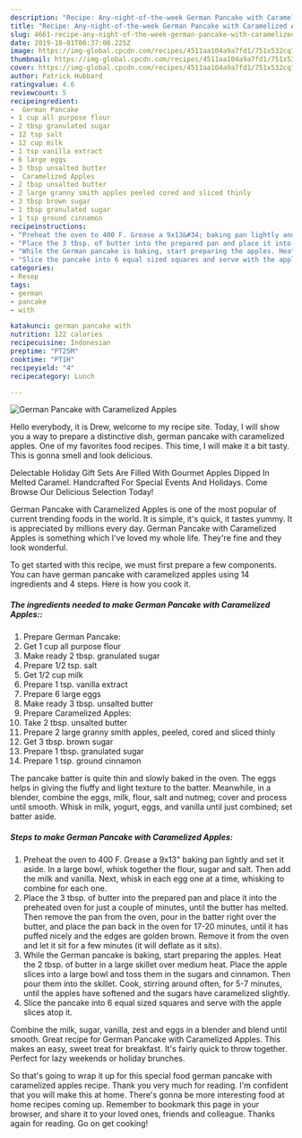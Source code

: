 ```yaml
---
description: "Recipe: Any-night-of-the-week German Pancake with Caramelized Apples"
title: "Recipe: Any-night-of-the-week German Pancake with Caramelized Apples"
slug: 4661-recipe-any-night-of-the-week-german-pancake-with-caramelized-apples
date: 2019-10-01T06:37:08.225Z
image: https://img-global.cpcdn.com/recipes/4511aa104a9a7fd1/751x532cq70/german-pancake-with-caramelized-apples-recipe-main-photo.jpg
thumbnail: https://img-global.cpcdn.com/recipes/4511aa104a9a7fd1/751x532cq70/german-pancake-with-caramelized-apples-recipe-main-photo.jpg
cover: https://img-global.cpcdn.com/recipes/4511aa104a9a7fd1/751x532cq70/german-pancake-with-caramelized-apples-recipe-main-photo.jpg
author: Patrick Hubbard
ratingvalue: 4.6
reviewcount: 5
recipeingredient:
-  German Pancake
- 1 cup all purpose flour
- 2 tbsp granulated sugar
- 12 tsp salt
- 12 cup milk
- 1 tsp vanilla extract
- 6 large eggs
- 3 tbsp unsalted butter
-  Caramelized Apples
- 2 tbsp unsalted butter
- 2 large granny smith apples peeled cored and sliced thinly
- 3 tbsp brown sugar
- 1 tbsp granulated sugar
- 1 tsp ground cinnamon
recipeinstructions:
- "Preheat the oven to 400 F. Grease a 9x13&#34; baking pan lightly and set it aside. In a large bowl, whisk together the flour, sugar and salt. Then add the milk and vanilla. Next, whisk in each egg one at a time, whisking to combine for each one."
- "Place the 3 tbsp. of butter into the prepared pan and place it into the preheated oven for just a couple of minutes, until the butter has melted. Then remove the pan from the oven, pour in the batter right over the butter, and place the pan back in the oven for 17-20 minutes, until it has puffed nicely and the edges are golden brown. Remove it from the oven and let it sit for a few minutes (it will deflate as it sits)."
- "While the German pancake is baking, start preparing the apples. Heat the 2 tbsp. of butter in a large skillet over medium heat. Place the apple slices into a large bowl and toss them in the sugars and cinnamon. Then pour them into the skillet. Cook, stirring around often, for 5-7 minutes, until the apples have softened and the sugars have caramelized slightly."
- "Slice the pancake into 6 equal sized squares and serve with the apple slices atop it."
categories:
- Resep
tags:
- german
- pancake
- with

katakunci: german pancake with
nutrition: 122 calories
recipecuisine: Indonesian
preptime: "PT25M"
cooktime: "PT1H"
recipeyield: "4"
recipecategory: Lunch

---
```



![German Pancake with Caramelized Apples](https://img-global.cpcdn.com/recipes/4511aa104a9a7fd1/751x532cq70/german-pancake-with-caramelized-apples-recipe-main-photo.jpg)

Hello everybody, it is Drew, welcome to my recipe site. Today, I will show you a way to prepare a distinctive dish, german pancake with caramelized apples. One of my favorites food recipes. This time, I will make it a bit tasty. This is gonna smell and look delicious.

Delectable Holiday Gift Sets Are Filled With Gourmet Apples Dipped In Melted Caramel. Handcrafted For Special Events And Holidays. Come Browse Our Delicious Selection Today!

German Pancake with Caramelized Apples is one of the most popular of current trending foods in the world. It is simple, it's quick, it tastes yummy. It is appreciated by millions every day. German Pancake with Caramelized Apples is something which I've loved my whole life. They're fine and they look wonderful.


To get started with this recipe, we must first prepare a few components. You can have german pancake with caramelized apples using 14 ingredients and 4 steps. Here is how you cook it.

##### The ingredients needed to make German Pancake with Caramelized Apples::

1. Prepare  German Pancake:
1. Get 1 cup all purpose flour
1. Make ready 2 tbsp. granulated sugar
1. Prepare 1/2 tsp. salt
1. Get 1/2 cup milk
1. Prepare 1 tsp. vanilla extract
1. Prepare 6 large eggs
1. Make ready 3 tbsp. unsalted butter
1. Prepare  Caramelized Apples:
1. Take 2 tbsp. unsalted butter
1. Prepare 2 large granny smith apples, peeled, cored and sliced thinly
1. Get 3 tbsp. brown sugar
1. Prepare 1 tbsp. granulated sugar
1. Prepare 1 tsp. ground cinnamon


The pancake batter is quite thin and slowly baked in the oven. The eggs helps in giving the fluffy and light texture to the batter. Meanwhile, in a blender, combine the eggs, milk, flour, salt and nutmeg; cover and process until smooth. Whisk in milk, yogurt, eggs, and vanilla until just combined; set batter aside. 

##### Steps to make German Pancake with Caramelized Apples:

1. Preheat the oven to 400 F. Grease a 9x13&#34; baking pan lightly and set it aside. In a large bowl, whisk together the flour, sugar and salt. Then add the milk and vanilla. Next, whisk in each egg one at a time, whisking to combine for each one.
1. Place the 3 tbsp. of butter into the prepared pan and place it into the preheated oven for just a couple of minutes, until the butter has melted. Then remove the pan from the oven, pour in the batter right over the butter, and place the pan back in the oven for 17-20 minutes, until it has puffed nicely and the edges are golden brown. Remove it from the oven and let it sit for a few minutes (it will deflate as it sits).
1. While the German pancake is baking, start preparing the apples. Heat the 2 tbsp. of butter in a large skillet over medium heat. Place the apple slices into a large bowl and toss them in the sugars and cinnamon. Then pour them into the skillet. Cook, stirring around often, for 5-7 minutes, until the apples have softened and the sugars have caramelized slightly.
1. Slice the pancake into 6 equal sized squares and serve with the apple slices atop it.


Combine the milk, sugar, vanilla, zest and eggs in a blender and blend until smooth. Great recipe for German Pancake with Caramelized Apples. This makes an easy, sweet treat for breakfast. It&#39;s fairly quick to throw together. Perfect for lazy weekends or holiday brunches. 

So that's going to wrap it up for this special food german pancake with caramelized apples recipe. Thank you very much for reading. I'm confident that you will make this at home. There's gonna be more interesting food at home recipes coming up. Remember to bookmark this page in your browser, and share it to your loved ones, friends and colleague. Thanks again for reading. Go on get cooking!
